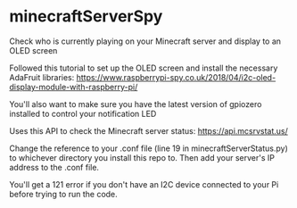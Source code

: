 # minecraftServerSpy
Check who is currently playing on your Minecraft server and display to an OLED screen

Followed this tutorial to set up the OLED screen and install the necessary AdaFruit libraries: https://www.raspberrypi-spy.co.uk/2018/04/i2c-oled-display-module-with-raspberry-pi/

You'll also want to make sure you have the latest version of gpiozero installed to control your notification LED

Uses this API to check the Minecraft server status: https://api.mcsrvstat.us/

Change the reference to your .conf file (line 19 in minecraftServerStatus.py) to whichever
directory you install this repo to. Then add your server's IP address to the .conf file.

You'll get a 121 error if you don't have an I2C device connected to your Pi before trying to run the code. 
